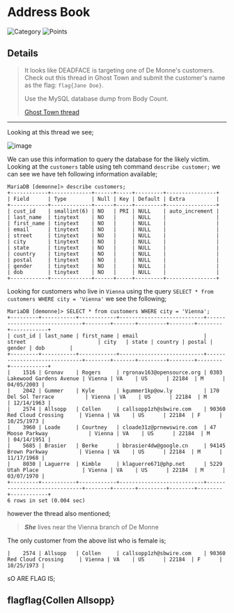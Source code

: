 # Address Book
![Category](http://img.shields.io/badge/Category-SQL-orange?style=for-the-badge) ![Points](http://img.shields.io/badge/Points-30-brightgreen?style=for-the-badge)

## Details

>It looks like DEADFACE is targeting one of De Monne's customers. Check out this thread in Ghost Town and submit the customer's name as the flag: `flag{Jane Doe}`.
>
> Use the MySQL database dump from Body Count.
>
> [Ghost Town thread](https://ghosttown.deadface.io/t/why-do-people-fall-for-this/62)
---

Looking at this thread we see;

![image](https://user-images.githubusercontent.com/73170900/137784427-54e86b4f-251c-4675-bb14-2d67df2e22b0.png)

We can use this information to query the database for the likely victim. Looking at the `customers` table using teh command `describe customer;` we can see we have teh following information available;

```
MariaDB [demonne]> describe customers;
+------------+-------------+------+-----+---------+----------------+
| Field      | Type        | Null | Key | Default | Extra          |
+------------+-------------+------+-----+---------+----------------+
| cust_id    | smallint(6) | NO   | PRI | NULL    | auto_increment |
| last_name  | tinytext    | NO   |     | NULL    |                |
| first_name | tinytext    | NO   |     | NULL    |                |
| email      | tinytext    | NO   |     | NULL    |                |
| street     | tinytext    | NO   |     | NULL    |                |
| city       | tinytext    | NO   |     | NULL    |                |
| state      | tinytext    | NO   |     | NULL    |                |
| country    | tinytext    | NO   |     | NULL    |                |
| postal     | tinytext    | NO   |     | NULL    |                |
| gender     | tinytext    | NO   |     | NULL    |                |
| dob        | tinytext    | NO   |     | NULL    |                |
+------------+-------------+------+-----+---------+----------------+
```

Looking for customers who live in `Vienna` using the query `SELECT * from customers WHERE city = 'Vienna'` we see the following;

```
MariaDB [demonne]> SELECT * from customers WHERE city = 'Vienna';
+---------+-----------+------------+---------------------------+------------------------------+--------+-------+---------+--------+--------+------------+
| cust_id | last_name | first_name | email                     | street                       | city   | state | country | postal | gender | dob        |
+---------+-----------+------------+---------------------------+------------------------------+--------+-------+---------+--------+--------+------------+
|    1516 | Gronav    | Rogers     | rgronav163@opensource.org | 0303 Lakewood Gardens Avenue | Vienna | VA    | US      | 22184  | M      | 04/05/2003 |
|    2042 | Gummer    | Kyle       | kgummer1kp@ow.ly          | 170 Del Sol Terrace          | Vienna | VA    | US      | 22184  | M      | 12/14/1963 |
|    2574 | Allsopp   | Collen     | callsopp1zh@sbwire.com    | 90360 Red Cloud Crossing     | Vienna | VA    | US      | 22184  | F      | 10/25/1973 |
|    3960 | Loade     | Courtney   | cloade31z@prnewswire.com  | 47 Moose Parkway             | Vienna | VA    | US      | 22184  | M      | 04/14/1951 |
|    5685 | Brasier   | Berke      | bbrasier4dw@google.cn     | 94145 Brown Parkway          | Vienna | VA    | US      | 22184  | M      | 11/17/1968 |
|    8030 | Laguerre  | Kimble     | klaguerre671@php.net      | 5229 Utah Place              | Vienna | VA    | US      | 22184  | M      | 03/07/1970 |
+---------+-----------+------------+---------------------------+------------------------------+--------+-------+---------+--------+--------+------------+
6 rows in set (0.004 sec)
```
however the thread also mentioned;
> ***She*** lives near the Vienna branch of De Monne 

The only  customer from the above list who is female is;
```
|    2574 | Allsopp   | Collen     | callsopp1zh@sbwire.com    | 90360 Red Cloud Crossing     | Vienna | VA    | US      | 22184  | F      | 10/25/1973 |
```

sO ARE FLAG IS;

## flagflag{Collen Allsopp}
